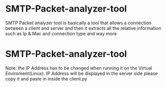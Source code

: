 # SMTP-Packet-analyzer-tool
 SMTP Packet analyzer tool is basically a tool that allows a connection between a client and 
 server and then it extracts all the relative information such as Ip & Mac and connection type and 
 way more


# SMTP-Packet-analyzer-tool
Note: the IP Address has to be changed when running it on the Virtual Enviroment(Linux). IP Address will be displayed in the server side please copy it and paste in inside the client.py
